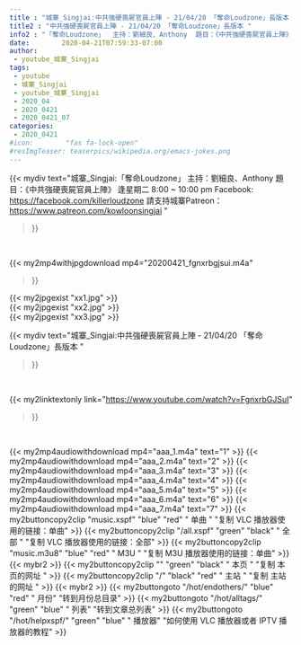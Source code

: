 ```yaml
---
title : "城寨_Singjai:中共強硬喪屍官員上陣 - 21/04/20 「奪命Loudzone」長版本 "
title2 : "中共強硬喪屍官員上陣 - 21/04/20 「奪命Loudzone」長版本 "
info2 : "「奪命Loudzone」  主持：劉細良、Anthony  題目：《中共強硬喪屍官員上陣》  逢星期二 8:00 ~ 10:00 pm  Facebook: https://facebook.com/killerloudzone  請支持城寨Patreon： https://www.patreon.com/kowloonsingjai "
date:        2020-04-21T07:59:33-07:00
author:
 - youtube_城寨_Singjai
tags:
 - youtube
 - 城寨_Singjai
 - youtube_城寨_Singjai
 - 2020_04
 - 2020_0421
 - 2020_0421_07
categories:
 - 2020_0421
#icon:        "fas fa-lock-open"
#resImgTeaser: teaserpics/wikipedia.org/emacs-jokes.png
---
```


{{< mydiv text="城寨_Singjai:「奪命Loudzone」  主持：劉細良、Anthony  題目：《中共強硬喪屍官員上陣》  逢星期二 8:00 ~ 10:00 pm  Facebook: https://facebook.com/killerloudzone  請支持城寨Patreon： https://www.patreon.com/kowloonsingjai "
>}}
<br>


{{< my2mp4withjpgdownload mp4="20200421_fgnxrbgjsui.m4a"
>}}

{{< my2jpgexist "xx1.jpg" >}}<br>
{{< my2jpgexist "xx2.jpg" >}}<br>
{{< my2jpgexist "xx3.jpg" >}}<br>



{{< mydiv text="城寨_Singjai:中共強硬喪屍官員上陣 - 21/04/20 「奪命Loudzone」長版本 "
>}}
<br>

{{< my2linktextonly link="https://www.youtube.com/watch?v=FgnxrbGJSuI"
>}}


<br>

{{< my2mp4audiowithdownload mp4="aaa_1.m4a"    text="1" >}}
{{< my2mp4audiowithdownload mp4="aaa_2.m4a"    text="2" >}}
{{< my2mp4audiowithdownload mp4="aaa_3.m4a"    text="3" >}}
{{< my2mp4audiowithdownload mp4="aaa_4.m4a"    text="4" >}}
{{< my2mp4audiowithdownload mp4="aaa_5.m4a"    text="5" >}}
{{< my2mp4audiowithdownload mp4="aaa_6.m4a"    text="6" >}}
{{< my2mp4audiowithdownload mp4="aaa_7.m4a"    text="7" >}}
{{< my2buttoncopy2clip "music.xspf"        "blue"   "red"    " 单曲 "  "复制 VLC 播放器使用的链接：单曲" >}} {{< my2buttoncopy2clip "/all.xspf"         "green"  "black"  " 全部 "  "复制 VLC 播放器使用的链接：全部" >}} {{< my2buttoncopy2clip "music.m3u8"        "blue"   "red"    " M3U  "    "复制 M3U 播放器使用的链接：单曲" >}} {{< mybr2 >}} {{< my2buttoncopy2clip ""                  "green"  "black"  " 本页 "    "复制 本页的网址 " >}} {{< my2buttoncopy2clip "/"                 "black"  "red"    " 主站 "    "复制 主站的网址 " >}} {{< mybr2 >}} {{< my2buttongoto      "/hot/endothers/"   "blue"   "red"    " 月份"   "转到月份总目录" >}} {{< my2buttongoto      "/hot/alltags/"     "green"  "blue"   " 列表"   "转到文章总列表" >}} {{< my2buttongoto      "/hot/helpxspf/"    "green"  "blue"   " 播放器" "如何使用 VLC 播放器或者 IPTV 播放器的教程" >}} 
